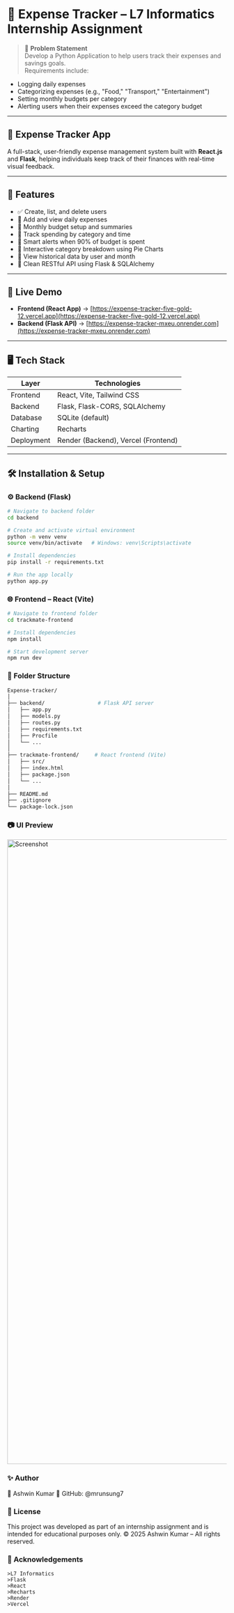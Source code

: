 # 💼 Expense Tracker – L7 Informatics Internship Assignment

> 📌 **Problem Statement**  
Develop a Python Application to help users track their expenses and savings goals.  
Requirements include:  
- Logging daily expenses  
- Categorizing expenses (e.g., "Food," "Transport," "Entertainment")  
- Setting monthly budgets per category  
- Alerting users when their expenses exceed the category budget  

---

## 💸 Expense Tracker App

A full-stack, user-friendly expense management system built with **React.js** and **Flask**, helping individuals keep track of their finances with real-time visual feedback.

---

## 🚀 Features

- ✅ Create, list, and delete users
- 🧾 Add and view daily expenses
- 📅 Monthly budget setup and summaries
- 🧠 Track spending by category and time
- 🔔 Smart alerts when 90% of budget is spent
- 🥧 Interactive category breakdown using Pie Charts
- 📂 View historical data by user and month
- 🧬 Clean RESTful API using Flask & SQLAlchemy

---

## 🔗 Live Demo

- **Frontend (React App)** → [https://expense-tracker-five-gold-12.vercel.app](https://expense-tracker-five-gold-12.vercel.app)  
- **Backend (Flask API)** → [https://expense-tracker-mxeu.onrender.com](https://expense-tracker-mxeu.onrender.com)

---

## 🖥️ Tech Stack

| Layer     | Technologies                    |
|-----------|---------------------------------|
| Frontend  | React, Vite, Tailwind CSS       |
| Backend   | Flask, Flask-CORS, SQLAlchemy   |
| Database  | SQLite (default)                |
| Charting  | Recharts                        |
| Deployment| Render (Backend), Vercel (Frontend) |

---

## 🛠️ Installation & Setup

### ⚙ Backend (Flask)
```bash
# Navigate to backend folder
cd backend

# Create and activate virtual environment
python -m venv venv
source venv/bin/activate   # Windows: venv\Scripts\activate

# Install dependencies
pip install -r requirements.txt

# Run the app locally
python app.py

```

### 🌐 Frontend – React (Vite)
```bash
# Navigate to frontend folder
cd trackmate-frontend

# Install dependencies
npm install

# Start development server
npm run dev

```
### 📁 Folder Structure
```bash
Expense-tracker/
│
├── backend/                 # Flask API server
│   ├── app.py
│   ├── models.py
│   ├── routes.py
│   ├── requirements.txt
│   ├── Procfile
│   └── ...
│
├── trackmate-frontend/     # React frontend (Vite)
│   ├── src/
│   ├── index.html
│   ├── package.json
│   └── ...
│
├── README.md
├── .gitignore
└── package-lock.json

```
### 📷 UI Preview
<img width="1435" alt="Screenshot" src="https://github.com/user-attachments/assets/e2a62ba8-01f5-45fc-9082-9d35a6061b89" />

### ✨ Author
👤 Ashwin Kumar
📌 GitHub: @mrunsung7

### 📄 License
This project was developed as part of an internship assignment and is intended for educational purposes only.
© 2025 Ashwin Kumar – All rights reserved.

### 🙌 Acknowledgements
```
>L7 Informatics
>Flask
>React
>Recharts
>Render
>Vercel

```
